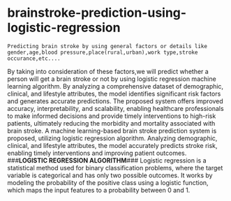 # brainstroke-prediction-using-logistic-regression
    Predicting brain stroke by using general factors or details like gender,age,blood pressure,place(rural,urban),work type,stroke occurance,etc....
By taking into consideration of these factors,we will predict whether a person will get a brain stroke or not  by using logistic regression  machine learning algorithm.
     By analyzing a comprehensive dataset of demographic, clinical, and lifestyle attributes, the model identifies significant risk factors and generates accurate predictions. The proposed system offers improved accuracy, interpretability, and scalability, enabling healthcare professionals to make informed decisions and provide timely interventions to high-risk patients, ultimately reducing the morbidity and mortality associated with brain stroke.
     A machine learning-based brain stroke prediction system is proposed, utilizing logistic regression algorithm. Analyzing demographic, clinical, and lifestyle attributes, the model accurately predicts stroke risk, enabling timely interventions and improving patient outcomes.
###**LOGISTIC REGRESSION ALGORITHM**###
    Logistic regression is a statistical method used for binary classification problems, where the target variable is categorical and has only two possible outcomes. It works by modeling the probability of the positive class using a logistic function, which maps the input features to a probability between 0 and 1.
  
